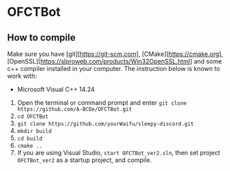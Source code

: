 # OFCTBot

## How to compile
Make sure you have [git][https://git-scm.com], [CMake][https://cmake.org], [OpenSSL][https://slproweb.com/products/Win32OpenSSL.html] and some c++ compiler installed in your computer. The instruction below is known to work with:
* Microsoft Visual C++ 14.24

1. Open the terminal or command prompt and enter `git clone https://github.com/A-BCDe/OFCTBot.git`
2. `cd OFCTBot`
3. `git clone https://github.com/yourWaifu/sleepy-discord.git`
4. `mkdir build`
5. `cd build`
6. `cmake ..`
7. If you are using Visual Studio, `start OFCTBot_ver2.sln`, then set project `OFCTBot_ver2` as a startup project, and compile.